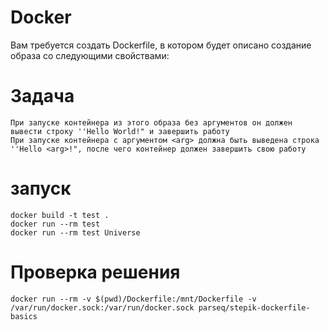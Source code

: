 # Docker
Вам требуется создать Dockerfile, в котором будет описано создание образа со следующими свойствами:
# Задача
```
При запуске контейнера из этого образа без аргументов он должен вывести строку ''Hello World!" и завершить работу
При запуске контейнера с аргументом <arg> должна быть выведена строка  ''Hello <arg>!", после чего контейнер должен завершить свою работу
```
# запуск
```
docker build -t test .
docker run --rm test
docker run --rm test Universe
```
# Проверка решения
```
docker run --rm -v $(pwd)/Dockerfile:/mnt/Dockerfile -v /var/run/docker.sock:/var/run/docker.sock parseq/stepik-dockerfile-basics
```

